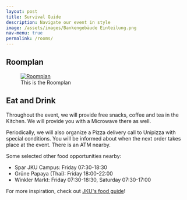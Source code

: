 ```yaml
---
layout: post
title: Survival Guide
description: Navigate our event in style
image: /assets/images/Bankengebäude Einteilung.png
nav-menu: true
permalink: /rooms/
---
```


## Roomplan

<figure>
   <a href="/assets/images/Bankengebäude Einteilung.png">
   <img src="/assets/images/Bankengebäude Einteilung.png" style="max-width: 200px;"
      alt="Roomplan" />
   </a>
   <figcaption>This is the Roomplan</figcaption>
</figure>

## Eat and Drink

Throughout the event, we will provide free snacks, coffee and tea in the Kitchen.
We will provide you with a Microwave there as well.

Periodically, we will also organize a Pizza delivery call to Unipizza with special conditions.
You will be informed about when the next order takes place at the event.
There is an ATM nearby.

Some selected other food opportunities nearby:
* Spar JKU Campus: Friday 07:30-18:30
* Grüne Papaya (Thai): Friday 18:00-22:00
* Winkler Markt: Friday 07:30-18:30, Saturday 07:30-17:00

For more inspiration, check out [JKU's food guide](https://www.jku.at/en/campus/recreation/food-drink/)!
